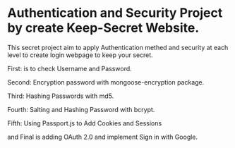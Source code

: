 # Authentication and Security Project by create Keep-Secret Website.
This secret project aim to apply Authentication methed and security at each level to create login webpage to keep your secret.

<p> First: is to check Username and Password. </p>
<p>Second: Encryption password with mongoose-encryption package. </p>
<p>Third: Hashing Passwords with  md5. </p>
<p>Fourth: Salting and Hashing Password with bcrypt. </p>
<p>Fifth: Using Passport.js to Add Cookies and Sessions </p>
<p>and Final is adding OAuth 2.0 and implement Sign in with Google. </p>

